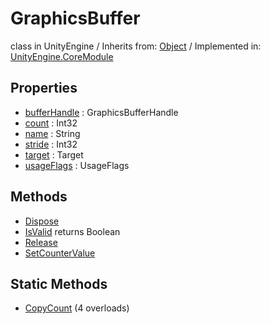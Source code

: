 # GraphicsBuffer
class in UnityEngine
 / Inherits from: <a href="https://docs.unity3d.com/6000.1/Documentation/ScriptReference/Object.html">Object</a> / Implemented in: <a href="https://docs.unity3d.com/6000.1/Documentation/ScriptReference/UnityEngine.CoreModule.html">UnityEngine.CoreModule</a>

## Properties
- <a href="https://docs.unity3d.com/6000.1/Documentation/ScriptReference/GraphicsBuffer-bufferHandle.html">bufferHandle</a> : GraphicsBufferHandle
- <a href="https://docs.unity3d.com/6000.1/Documentation/ScriptReference/GraphicsBuffer-count.html">count</a> : Int32
- <a href="https://docs.unity3d.com/6000.1/Documentation/ScriptReference/GraphicsBuffer-name.html">name</a> : String
- <a href="https://docs.unity3d.com/6000.1/Documentation/ScriptReference/GraphicsBuffer-stride.html">stride</a> : Int32
- <a href="https://docs.unity3d.com/6000.1/Documentation/ScriptReference/GraphicsBuffer-target.html">target</a> : Target
- <a href="https://docs.unity3d.com/6000.1/Documentation/ScriptReference/GraphicsBuffer-usageFlags.html">usageFlags</a> : UsageFlags

## Methods
- <a href="https://docs.unity3d.com/6000.1/Documentation/ScriptReference/GraphicsBuffer.Dispose.html">Dispose</a>
- <a href="https://docs.unity3d.com/6000.1/Documentation/ScriptReference/GraphicsBuffer.IsValid.html">IsValid</a> returns Boolean
- <a href="https://docs.unity3d.com/6000.1/Documentation/ScriptReference/GraphicsBuffer.Release.html">Release</a>
- <a href="https://docs.unity3d.com/6000.1/Documentation/ScriptReference/GraphicsBuffer.SetCounterValue.html">SetCounterValue</a>

## Static Methods
- <a href="https://docs.unity3d.com/6000.1/Documentation/ScriptReference/GraphicsBuffer.CopyCount.html">CopyCount</a> (4 overloads)
